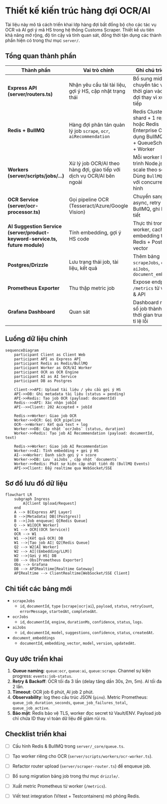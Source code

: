 # Thiết kế kiến trúc hàng đợi OCR/AI

Tài liệu này mô tả cách triển khai lớp hàng đợi bất đồng bộ cho các tác vụ OCR và AI gợi ý mã HS trong hệ thống Customs Scraper. Thiết kế ưu tiên khả năng mở rộng, độ tin cậy và tính quan sát, đồng thời tận dụng các thành phần hiện có trong thư mục `server/`.

## Tổng quan thành phần

| Thành phần | Vai trò chính | Ghi chú triển khai |
| --- | --- | --- |
| **Express API (server/routers.ts)** | Nhận yêu cầu tải tài liệu, gợi ý HS, cập nhật trạng thái | Bổ sung middleware chuyển tác vụ tốn thời gian vào hàng đợi thay vì xử lý trực tiếp |
| **Redis + BullMQ** | Hàng đợi phân tán quản lý job `scrape`, `ocr`, `aiRecommendation` | Redis Cluster (2 shard + 1 replica) hoặc Redis Enterprise Cloud. Sử dụng BullMQ Queue + QueueScheduler + Worker |
| **Workers (server/scripts/jobs/...)** | Xử lý job OCR/AI theo hàng đợi, giao tiếp với dịch vụ OCR/AI bên ngoài | Mỗi worker là tiến trình Node.js riêng, scale theo số core. Dùng `BullMQ Worker` với concurrency cấu hình |
| **OCR Service (server/ocr-processor.ts)** | Gọi pipeline OCR (Tesseract/Azure/Google Vision) | Chuyển sang gọi async, retry qua BullMQ, ghi log chi tiết |
| **AI Suggestion Service (server/product-keyword-service.ts, future module)** | Tính embedding, gợi ý HS code | Thực thi trong worker, cache embedding trong Redis + Postgres vector |
| **Postgres/Drizzle** | Lưu trạng thái job, tài liệu, kết quả | Thêm bảng `scrapeJobs`, `ocrJobs`, `aiJobs`, `document_embeddings` |
| **Prometheus Exporter** | Thu thập metric job | Expose endpoint `/metrics` từ worker & API |
| **Grafana Dashboard** | Quan sát | Dashboard realtime số job thành công, thời gian trung bình, tỉ lệ lỗi |

## Luồng dữ liệu chính

```mermaid
sequenceDiagram
    participant Client as Client Web
    participant API as Express API
    participant Redis as Redis/BullMQ
    participant Worker as OCR/AI Worker
    participant OCR as OCR Engine
    participant AI as AI Service
    participant DB as Postgres

    Client->>API: Upload tài liệu / yêu cầu gợi ý HS
    API->>DB: Ghi metadata tài liệu (status = pending)
    API->>Redis: Tạo job OCR (payload: documentId)
    Redis-->>API: Xác nhận jobId
    API-->>Client: 202 Accepted + jobId

    Redis->>Worker: Giao job OCR
    Worker->>OCR: Gọi OCR pipeline
    OCR-->>Worker: Kết quả text + log
    Worker->>DB: Cập nhật `ocrJobs` (status, duration)
    Worker->>Redis: Tạo job AI Recommendation (payload: documentId, text)

    Redis->>Worker: Giao job AI Recommendation
    Worker->>AI: Tính embedding + gợi ý HS
    AI-->>Worker: Danh sách gợi ý + score
    Worker->>DB: Lưu `aiJobs`, cập nhật `documents`
    Worker->>Redis: Phát sự kiện cập nhật tiến độ (BullMQ Events)
    API->>Client: Đẩy realtime qua WebSocket/SSE
```

## Sơ đồ lưu đồ dữ liệu

```mermaid
flowchart LR
    subgraph Ingress
        A[Client Upload/Request]
    end
    A --> B[Express API Layer]
    B -->|Metadata| DB[(Postgres)]
    B -->|Job enqueue| Q[Redis Queue]
    Q --> W1[OCR Worker]
    W1 --> OCR[(OCR Service)]
    OCR --> W1
    W1 -->|Kết quả OCR| DB
    W1 -->|Tạo job AI| Q2[Redis Queue]
    Q2 --> W2[AI Worker]
    W2 --> AI[(Embedding/LLM)]
    W2 -->|Gợi ý HS| DB
    DB --> Obs[Prometheus Exporter]
    Obs --> Grafana
    DB --> APIRealtime[Realtime Gateway]
    APIRealtime --> ClientRealtime[WebSocket/SSE Client]
```

## Chi tiết các bảng mới

- `scrapeJobs`
  - `id`, `documentId`, `type` (`scrape|ocr|ai`), `payload`, `status`, `retryCount`, `errorMessage`, `startedAt`, `completedAt`.
- `ocrJobs`
  - `id`, `documentId`, `engine`, `durationMs`, `confidence`, `status`, `logs`.
- `aiJobs`
  - `id`, `documentId`, `model`, `suggestions`, `confidence`, `status`, `createdAt`.
- `document_embeddings`
  - `documentId`, `embedding_vector`, `model`, `version`, `updatedAt`.

## Quy ước triển khai

1. **Queue naming**: `queue:ocr`, `queue:ai`, `queue:scrape`. Channel sự kiện progress: `events:job-status`.
2. **Retry & Backoff**: OCR tối đa 3 lần (delay tăng dần 30s, 2m, 5m). AI tối đa 2 lần.
3. **Timeout**: OCR job 6 phút, AI job 2 phút.
4. **Observability**: log theo cấu trúc JSON (`pino`). Metric Prometheus: `queue_job_duration_seconds`, `queue_job_failures_total`, `queue_job_active`.
5. **Bảo mật**: Redis bảo vệ TLS, worker đọc secret từ Vault/ENV. Payload job chỉ chứa ID thay vì toàn dữ liệu để giảm rủi ro.

## Checklist triển khai

- [ ] Cấu hình Redis & BullMQ trong `server/_core/queue.ts`.
- [ ] Tạo worker riêng cho OCR (`server/scripts/workers/ocr-worker.ts`).
- [ ] Refactor router upload (`server/scraper-router.ts`) để enqueue job.
- [ ] Bổ sung migration bảng job trong thư mục `drizzle/`.
- [ ] Xuất metric Prometheus từ worker (`/metrics`).
- [ ] Viết test integration (Vitest + Testcontainers) mô phỏng Redis.

